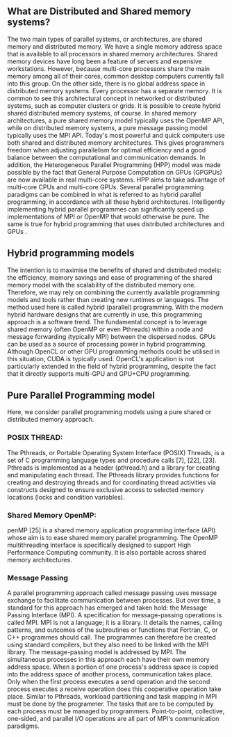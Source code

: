 ## What are Distributed and Shared memory systems?
The two main types of parallel systems, or architectures, are shared memory and distributed memory. We have a single memory address space that is available to all processors in shared memory architectures. Shared memory devices have long been a feature of servers and expensive workstations. However, because multi-core processors share the main memory among all of their cores, common desktop computers currently fall into this group. On the other side, there is no global address space in distributed memory systems. Every processor has a separate memory. It is common to see this architectural concept in networked or distributed systems, such as computer clusters or grids. It is possible to create hybrid shared distributed memory systems, of course. In shared memory architectures, a pure shared memory model typically uses the OpenMP API, while on distributed memory systems, a pure message passing model typically uses the MPI API. Today's most powerful and quick computers use both shared and distributed memory architectures. This gives programmers freedom when adjusting parallelism for optimal efficiency and a good balance between the computational and communication demands. In addition, the Heterogeneous Parallel Programming (HPP) model was made possible by the fact that General Purpose Computation on GPUs (GPGPUs) are now available in real multi-core systems. HPP aims to take advantage of multi-core CPUs and multi-core GPUs.
Several parallel programming paradigms can be combined in what is referred to as hybrid parallel programming, in accordance with all these hybrid architectures. Intelligently implementing hybrid parallel programmes can significantly speed up implementations of MPI or OpenMP that would otherwise be pure. The same is true for hybrid programming that uses distributed architectures and GPUs .

## Hybrid programming models
The intention is to maximise the benefits of shared and distributed models: the efficiency, memory savings and ease of programming of the shared memory model with the scalability of the distributed memory one. Therefore, we may rely on combining the currently available programming models and tools rather than creating new runtimes or languages. The method used here is called hybrid (parallel) programming. With the modern hybrid hardware designs that are currently in use, this programming approach is a software trend.
The fundamental concept is to leverage shared memory (often OpenMP or even Pthreads) within a node and message forwarding (typically MPI) between the dispersed nodes. GPUs can be used as a source of processing power in hybrid programming.
Although OpenCL or other GPU programming methods could be utilised in this situation, CUDA is typically used.
OpenCL's application is not particularly extended in the field of hybrid programming, despite the fact that it directly supports multi-GPU and GPU+CPU programming.

## Pure Parallel Programming model
Here, we consider parallel programming models using a pure shared or distributed memory approach.

### POSIX THREAD:
The Pthreads, or Portable Operating System Interface
(POSIX) Threads, is a set of C programming language types
and procedure calls [7], [22], [23]. Pthreads is implemented
as a header (pthread.h) and a library for creating and
manipulating each thread. The Pthreads library provides
functions for creating and destroying threads and for
coordinating thread activities via constructs designed to
ensure exclusive access to selected memory locations (locks
and condition variables).

### Shared Memory OpenMP:
penMP [25] is a shared memory application programming interface (API) whose aim is to ease shared memory
parallel programming. The OpenMP multithreading interface  is specifically designed to support High Performance Computing community. It
is also portable across shared memory architectures.

### Message Passing
A parallel programming approach called message passing uses message exchange to facilitate communication between processes. But over time, a standard for this approach has emerged and taken hold: the Message Passing Interface (MPI). A specification for message-passing operations is called MPI. MPI is not a language; it is a library. It details the names, calling patterns, and outcomes of the subroutines or functions that Fortran, C, or C++ programmes should call. The programmes can therefore be created using standard compilers, but they also need to be linked with the MPI library.
The message-passing model is addressed by MPI. The simultaneous processes in this approach each have their own memory address space. When a portion of one process's address space is copied into the address space of another process, communication takes place.
Only when the first process executes a send operation and the second process executes a receive operation does this cooperative operation take place. Similar to Pthreads, workload partitioning and task mapping in MPI must be done by the programmer. The tasks that are to be computed by each process must be managed by programmers. Point-to-point, collective, one-sided, and parallel I/O operations are all part of MPI's communication paradigms.
